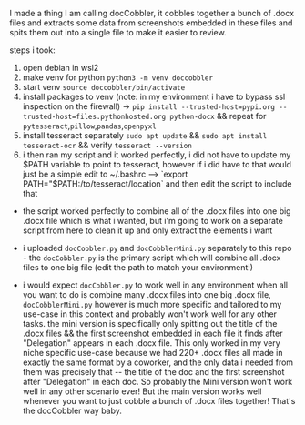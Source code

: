 I made a thing I am calling docCobbler, it cobbles together a bunch of .docx files and extracts some data from screenshots embedded in these files and spits them out into a single file to make it easier to review.

steps i took:

1. open debian in wsl2
2. make venv for python `python3 -m venv doccobbler`
3. start venv `source doccobbler/bin/activate`
4. install packages to venv (note: in my environment i have to bypass ssl inspection on the firewall) -> `pip install --trusted-host=pypi.org --trusted-host=files.pythonhosted.org python-docx` && repeat for `pytesseract`,`pillow`,`pandas`,`openpyxl`
5. install tesseract separately `sudo apt update` && `sudo apt install tesseract-ocr` && verify `tesseract --version`
6. i then ran my script and it worked perfectly, i did not have to update my $PATH variable to point to tesseract, however if i did have to that would just be a simple edit to ~/.bashrc --> `export PATH="$PATH:/to/tesseract/location` and then edit the script to include that

* the script worked perfectly to combine all of the .docx files into one big .docx file which is what i wanted, but i'm going to work on a separate script from here to clean it up and only extract the elements i want

 * i uploaded `docCobbler.py` and `docCobblerMini.py` separately to this repo - the `docCobbler.py` is the primary script which will combine all .docx files to one big file (edit the path to match your environment!)

* i would expect `docCobbler.py` to work well in any environment when all you want to do is combine many .docx files into one big .docx file, `docCobblerMini.py` however is much more specific and tailored to my use-case in this context and probably won't work well for any other tasks. the mini version is specifically only spitting out the title of the .docx files && the first screenshot embedded in each file it finds after "Delegation" appears in each .docx file. This only worked in my very niche specific use-case because we had 220+ .docx files all made in exactly the same format by a coworker, and the only data i needed from them was precisely that -- the title of the doc and the first screenshot after "Delegation" in each doc. So probably the Mini version won't work well in any other scenario ever! But the main version works well whenever you want to just cobble a bunch of .docx files together! That's the docCobbler way baby.
